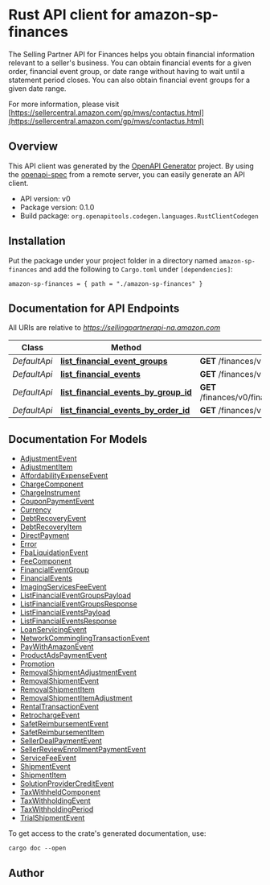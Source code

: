# Rust API client for amazon-sp-finances

The Selling Partner API for Finances helps you obtain financial information relevant to a seller's business. You can obtain financial events for a given order, financial event group, or date range without having to wait until a statement period closes. You can also obtain financial event groups for a given date range.

For more information, please visit [https://sellercentral.amazon.com/gp/mws/contactus.html](https://sellercentral.amazon.com/gp/mws/contactus.html)

## Overview

This API client was generated by the [OpenAPI Generator](https://openapi-generator.tech) project.  By using the [openapi-spec](https://openapis.org) from a remote server, you can easily generate an API client.

- API version: v0
- Package version: 0.1.0
- Build package: `org.openapitools.codegen.languages.RustClientCodegen`

## Installation

Put the package under your project folder in a directory named `amazon-sp-finances` and add the following to `Cargo.toml` under `[dependencies]`:

```
amazon-sp-finances = { path = "./amazon-sp-finances" }
```

## Documentation for API Endpoints

All URIs are relative to *https://sellingpartnerapi-na.amazon.com*

Class | Method | HTTP request | Description
------------ | ------------- | ------------- | -------------
*DefaultApi* | [**list_financial_event_groups**](docs/DefaultApi.md#list_financial_event_groups) | **GET** /finances/v0/financialEventGroups | 
*DefaultApi* | [**list_financial_events**](docs/DefaultApi.md#list_financial_events) | **GET** /finances/v0/financialEvents | 
*DefaultApi* | [**list_financial_events_by_group_id**](docs/DefaultApi.md#list_financial_events_by_group_id) | **GET** /finances/v0/financialEventGroups/{eventGroupId}/financialEvents | 
*DefaultApi* | [**list_financial_events_by_order_id**](docs/DefaultApi.md#list_financial_events_by_order_id) | **GET** /finances/v0/orders/{orderId}/financialEvents | 


## Documentation For Models

 - [AdjustmentEvent](docs/AdjustmentEvent.md)
 - [AdjustmentItem](docs/AdjustmentItem.md)
 - [AffordabilityExpenseEvent](docs/AffordabilityExpenseEvent.md)
 - [ChargeComponent](docs/ChargeComponent.md)
 - [ChargeInstrument](docs/ChargeInstrument.md)
 - [CouponPaymentEvent](docs/CouponPaymentEvent.md)
 - [Currency](docs/Currency.md)
 - [DebtRecoveryEvent](docs/DebtRecoveryEvent.md)
 - [DebtRecoveryItem](docs/DebtRecoveryItem.md)
 - [DirectPayment](docs/DirectPayment.md)
 - [Error](docs/Error.md)
 - [FbaLiquidationEvent](docs/FbaLiquidationEvent.md)
 - [FeeComponent](docs/FeeComponent.md)
 - [FinancialEventGroup](docs/FinancialEventGroup.md)
 - [FinancialEvents](docs/FinancialEvents.md)
 - [ImagingServicesFeeEvent](docs/ImagingServicesFeeEvent.md)
 - [ListFinancialEventGroupsPayload](docs/ListFinancialEventGroupsPayload.md)
 - [ListFinancialEventGroupsResponse](docs/ListFinancialEventGroupsResponse.md)
 - [ListFinancialEventsPayload](docs/ListFinancialEventsPayload.md)
 - [ListFinancialEventsResponse](docs/ListFinancialEventsResponse.md)
 - [LoanServicingEvent](docs/LoanServicingEvent.md)
 - [NetworkComminglingTransactionEvent](docs/NetworkComminglingTransactionEvent.md)
 - [PayWithAmazonEvent](docs/PayWithAmazonEvent.md)
 - [ProductAdsPaymentEvent](docs/ProductAdsPaymentEvent.md)
 - [Promotion](docs/Promotion.md)
 - [RemovalShipmentAdjustmentEvent](docs/RemovalShipmentAdjustmentEvent.md)
 - [RemovalShipmentEvent](docs/RemovalShipmentEvent.md)
 - [RemovalShipmentItem](docs/RemovalShipmentItem.md)
 - [RemovalShipmentItemAdjustment](docs/RemovalShipmentItemAdjustment.md)
 - [RentalTransactionEvent](docs/RentalTransactionEvent.md)
 - [RetrochargeEvent](docs/RetrochargeEvent.md)
 - [SafetReimbursementEvent](docs/SafetReimbursementEvent.md)
 - [SafetReimbursementItem](docs/SafetReimbursementItem.md)
 - [SellerDealPaymentEvent](docs/SellerDealPaymentEvent.md)
 - [SellerReviewEnrollmentPaymentEvent](docs/SellerReviewEnrollmentPaymentEvent.md)
 - [ServiceFeeEvent](docs/ServiceFeeEvent.md)
 - [ShipmentEvent](docs/ShipmentEvent.md)
 - [ShipmentItem](docs/ShipmentItem.md)
 - [SolutionProviderCreditEvent](docs/SolutionProviderCreditEvent.md)
 - [TaxWithheldComponent](docs/TaxWithheldComponent.md)
 - [TaxWithholdingEvent](docs/TaxWithholdingEvent.md)
 - [TaxWithholdingPeriod](docs/TaxWithholdingPeriod.md)
 - [TrialShipmentEvent](docs/TrialShipmentEvent.md)


To get access to the crate's generated documentation, use:

```
cargo doc --open
```

## Author



